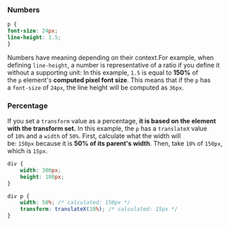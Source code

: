 
### Numbers

``` css
p {  
font-size: 24px;  
line-height: 1.5;  
}
```
Numbers have meaning depending on their context.For example, when defining `line-height`, a number is representative of a ratio if you define it without a supporting unit:
In this example, `1.5` is equal to **150%** of the `p` element's **computed pixel font size**. This means that if the `p` has a `font-size` of `24px`, the line height will be computed as `36px`.

### Percentage
If you set a `transform` value as a percentage, **it is based on the element with the transform set.** In this example, the `p` has a `translateX` value of `10%` and a `width` of `50%`. First, calculate what the width will be: `150px` because it is **50% of its parent's width**. Then, take `10%` of `150px`, which is `15px`.
```css
div {
	width: 300px;
	height: 100px;
}

div p {
	width: 50%; /* calculated: 150px */
	transform: translateX(10%); /* calculated: 15px */
}
```



